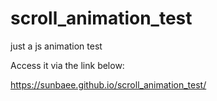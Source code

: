 # scroll_animation_test

just a js animation test

Access it via the link below: 

https://sunbaee.github.io/scroll_animation_test/
